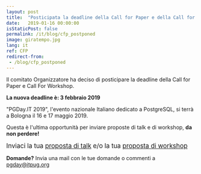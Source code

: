 ```yaml
---
layout: post
title:  "Posticipata la deadline della Call for Paper e della Call for Workshop"
date:   2019-01-16 00:00:00
isStaticPost: false
permalink: /it/blog/cfp_postponed
image: giratempo.jpg
lang: it
ref: CFP
redirect-from:
 - /blog/cfp_postponed
---
```


Il comitato Organizzatore ha deciso di posticipare la deadline della Call for Paper e Call For Workshop.

**La nuova deadline è: 3 febbraio 2019**

 "PGDay.IT 2019", l'evento nazionale Italiano dedicato a PostgreSQL, si terrà a Bologna il 16 e 17 maggio 2019.

Questa è l'ultima opportunità per inviare proposte di talk e di workshop, **da non perdere!**

<big>Inviaci la tua [proposta di talk](https://docs.google.com/forms/d/e/1FAIpQLSeYcLyrPIdiMMf5UsQMUV6riNwXVVqBR0-RMainTmO0MJLlKA/viewform) e/o la tua [proposta di workshop](https://docs.google.com/forms/d/e/1FAIpQLSf4E7nsjgYBjPUSMWNYLihNeXjZaGdkdAgM1ZRWi79S-06YFQ/viewform)</big>

**Domande?** Invia una mail con le tue domande o commenti a [pgday@itpug.org](mailto:pgday@itpug.org)
